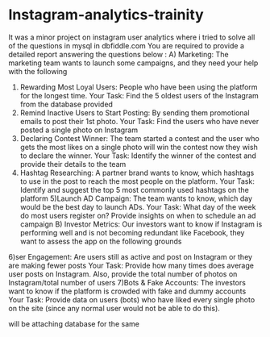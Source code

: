 # Instagram-analytics-trainity
It was a minor project on instagram user analytics where i tried to solve all of the questions in mysql in dbfiddle.com 
You are required to provide a detailed report answering the questions below :
A) Marketing: The marketing team wants to launch some campaigns, and they need your help with the following

1) Rewarding Most Loyal Users: People who have been using the platform for the longest time.
Your Task: Find the 5 oldest users of the Instagram from the database provided
2) Remind Inactive Users to Start Posting: By sending them promotional emails to post their 1st photo.
Your Task: Find the users who have never posted a single photo on Instagram
3) Declaring Contest Winner: The team started a contest and the user who gets the most likes on a single photo will win the contest now they wish to declare the winner.
Your Task: Identify the winner of the contest and provide their details to the team
4) Hashtag Researching: A partner brand wants to know, which hashtags to use in the post to reach the most people on the platform.
Your Task: Identify and suggest the top 5 most commonly used hashtags on the platform
5)Launch AD Campaign: The team wants to know, which day would be the best day to launch ADs.
Your Task: What day of the week do most users register on? Provide insights on when to schedule an ad campaign
B) Investor Metrics: Our investors want to know if Instagram is performing well and is not becoming redundant like Facebook, they want to assess the app on the following grounds

6)ser Engagement: Are users still as active and post on Instagram or they are making fewer posts
Your Task: Provide how many times does average user posts on Instagram. Also, provide the total number of photos on Instagram/total number of users
7)Bots & Fake Accounts: The investors want to know if the platform is crowded with fake and dummy accounts
Your Task: Provide data on users (bots) who have liked every single photo on the site (since any normal user would not be able to do this).
 
 will be attaching database for the same 
